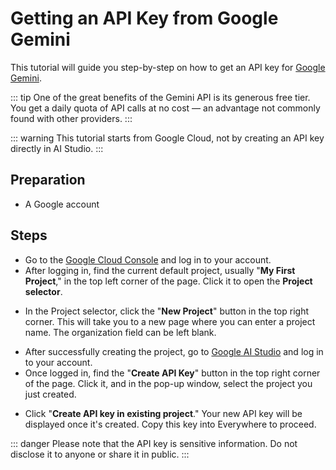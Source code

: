 <script lang="ts" setup>
  import HorizontalCenterImg from "/.vitepress/components/Common/HorizontalCenterImg.vue";
</script>

# Getting an API Key from Google Gemini

This tutorial will guide you step-by-step on how to get an API key for [Google Gemini](https://cloud.google.com/gemini).

::: tip
One of the great benefits of the Gemini API is its generous free tier. You get a daily quota of API calls at no cost — an advantage not commonly found with other providers.
:::

::: warning
This tutorial starts from Google Cloud, not by creating an API key directly in AI Studio.
:::

## Preparation

- A Google account

## Steps

- Go to the [Google Cloud Console](https://console.cloud.google.com/) and log in to your account.
- After logging in, find the current default project, usually "**My First Project**," in the top left corner of the page. Click it to open the **Project selector**.

<HorizontalCenterImg
    src="/model-provider/google/project-manager.webp"
    alt="Project Manager"
    width="600px"
  />

- In the Project selector, click the "**New Project**" button in the top right corner. This will take you to a new page where you can enter a project name. The organization field can be left blank.

<HorizontalCenterImg
    src="/model-provider/google/create-project.webp"
    alt="Create project"
    width="500px"
  />

- After successfully creating the project, go to [Google AI Studio](https://aistudio.google.com/app/apikey) and log in to your account.
- Once logged in, find the "**Create API Key**" button in the top right corner of the page. Click it, and in the pop-up window, select the project you just created.

<HorizontalCenterImg
    src="/model-provider/google/create-api-key-project-selection.webp"
    alt="Create API Key - Project Selection"
    width="400px"
  />

- Click "**Create API key in existing project**." Your new API key will be displayed once it's created. Copy this key into Everywhere to proceed.

<HorizontalCenterImg
    src="/model-provider/google/api-key.webp"
    alt="API Key"
    width="600px"
  />

::: danger
Please note that the API key is sensitive information. Do not disclose it to anyone or share it in public.
:::